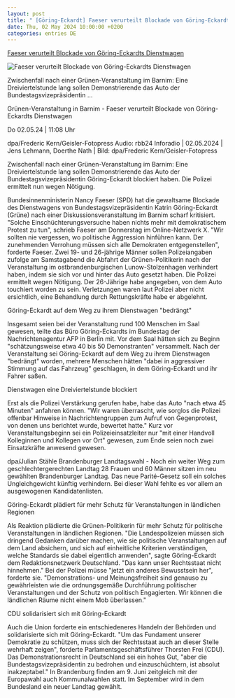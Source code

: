 ```yaml
---
layout: post
title: " [Göring-Eckardt] Faeser verurteilt Blockade von Göring-Eckardts Dienstwagen"
date: Thu, 02 May 2024 10:00:00 +0200
categories: entries DE
---
```

[Faeser verurteilt Blockade von Göring-Eckardts Dienstwagen](https://www.rbb24.de/politik/beitrag/2024/05/brandenburg-oderbruch-gruene-goering-eckardt-auto-blockade-demo.html)

![Faeser verurteilt Blockade von Göring-Eckardts Dienstwagen](https://www.rbb24.de/content/dam/rbb/rbb/rbb24/2024/2024_05/dpa-account/ge.jpg.jpg/size=708x398.jpg)

Zwischenfall nach einer Grünen-Veranstaltung im Barnim: Eine Dreiviertelstunde lang sollen Demonstrierende das Auto der Bundestagsvizepräsidentin ...

Grünen-Veranstaltung in Barnim - Faeser verurteilt Blockade von Göring-Eckardts Dienstwagen

Do 02.05.24 | 11:08 Uhr

dpa/Frederic Kern/Geisler-Fotopress Audio: rbb24 Inforadio | 02.05.2024 | Jens Lehmann, Doerthe Nath | Bild: dpa/Frederic Kern/Geisler-Fotopress

Zwischenfall nach einer Grünen-Veranstaltung im Barnim: Eine Dreiviertelstunde lang sollen Demonstrierende das Auto der Bundestagsvizepräsidentin Göring-Eckardt blockiert haben. Die Polizei ermittelt nun wegen Nötigung.

Bundesinnenministerin Nancy Faeser (SPD) hat die gewaltsame Blockade des Dienstwagens von Bundestagsvizepräsidentin Katrin Göring-Eckardt (Grüne) nach einer Diskussionsveranstaltung im Barnim scharf kritisiert. "Solche Einschüchterungsversuche haben nichts mehr mit demokratischem Protest zu tun", schrieb Faeser am Donnerstag im Online-Netzwerk X. "Wir sollten nie vergessen, wo politische Aggression hinführen kann. Der zunehmenden Verrohung müssen sich alle Demokraten entgegenstellen", forderte Faeser. Zwei 19- und 26-jährige Männer sollen Polizeiangaben zufolge am Samstagabend die Abfahrt der Grünen-Politikerin nach der Veranstaltung im ostbrandenburgischen Lunow-Stolzenhagen verhindert haben, indem sie sich vor und hinter das Auto gesetzt haben. Die Polizei ermittelt wegen Nötigung. Der 26-Jährige habe angegeben, von dem Auto touchiert worden zu sein. Verletzungen waren laut Polizei aber nicht ersichtlich, eine Behandlung durch Rettungskräfte habe er abgelehnt.

Göring-Eckardt auf dem Weg zu ihrem Dienstwagen "bedrängt"

Insgesamt seien bei der Veranstaltung rund 100 Menschen im Saal gewesen, teilte das Büro Göring-Eckardts im Bundestag der Nachrichtenagentur AFP in Berlin mit. Vor dem Saal hätten sich zu Beginn "schätzungsweise etwa 40 bis 50 Demonstranten" versammelt. Nach der Veranstaltung sei Göring-Eckardt auf dem Weg zu ihrem Dienstwagen "bedrängt" worden, mehrere Menschen hätten "dabei in aggressiver Stimmung auf das Fahrzeug" geschlagen, in dem Göring-Eckardt und ihr Fahrer saßen.

Dienstwagen eine Dreiviertelstunde blockiert

Erst als die Polizei Verstärkung gerufen habe, habe das Auto "nach etwa 45 Minuten" anfahren können. "Wir waren überrascht, wie sorglos die Polizei offenbar Hinweise in Nachrichtengruppen zum Aufruf von Gegenprotest, von denen uns berichtet wurde, bewertet hatte." Kurz vor Veranstaltungsbeginn sei ein Polizeieinsatzleiter nur "mit einer Handvoll Kolleginnen und Kollegen vor Ort" gewesen, zum Ende seien noch zwei Einsatzkräfte anwesend gewesen.

dpa/Julian Stähle Brandenburger Landtagswahl - Noch ein weiter Weg zum geschlechtergerechten Landtag 28 Frauen und 60 Männer sitzen im neu gewählten Brandenburger Landtag. Das neue Parité-Gesetz soll ein solches Ungleichgewicht künftig verhindern. Bei dieser Wahl fehlte es vor allem an ausgewogenen Kandidatenlisten.



Göring-Eckardt plädiert für mehr Schutz für Veranstaltungen in ländlichen Regionen

Als Reaktion plädierte die Grünen-Politikerin für mehr Schutz für politische Veranstaltungen in ländlichen Regionen. "Die Landespolizeien müssen sich dringend Gedanken darüber machen, wie sie politische Veranstaltungen auf dem Land absichern, und sich auf einheitliche Kriterien verständigen, welche Standards sie dabei eigentlich anwenden", sagte Göring-Eckardt dem Redaktionsnetzwerk Deutschland. "Das kann unser Rechtsstaat nicht hinnehmen." Bei der Polizei müsse "jetzt ein anderes Bewusstsein her", forderte sie. "Demonstrations- und Meinungsfreiheit sind genauso zu gewährleisten wie die ordnungsgemäße Durchführung politischer Veranstaltungen und der Schutz von politisch Engagierten. Wir können die ländlichen Räume nicht einem Mob überlassen."

CDU solidarisiert sich mit Göring-Eckardt

Auch die Union forderte ein entschiedeneres Handeln der Behörden und solidarisierte sich mit Göring-Eckardt. "Um das Fundament unserer Demokratie zu schützen, muss sich der Rechtsstaat auch an dieser Stelle wehrhaft zeigen", forderte Parlamentsgeschäftsführer Thorsten Frei (CDU). Das Demonstrationsrecht in Deutschland sei ein hohes Gut, "aber die Bundestagsvizepräsidentin zu bedrohen und einzuschüchtern, ist absolut inakzeptabel." In Brandenburg finden am 9. Juni zeitgleich mit der Europawahl auch Kommunalwahlen statt. Im September wird in dem Bundesland ein neuer Landtag gewählt.

